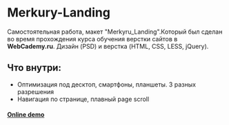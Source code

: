 # Merkury-Landing
Cамостоятельная работа, макет "Merkyru_Landing".Который был сделан во время прохождения курса обучения верстки сайтов в         **WebCademy.ru**. Дизайн (PSD) и верстка (HTML, CSS, LESS, jQuery).

## Что внутри:
* Оптимизация под десктоп, смартфоны, планшеты. 3 разных разрешения
* Навигация по странице, плавный page scroll

#### [Online demo]( https://runarnazmutdinov.github.io/Merkury-Landing/)

